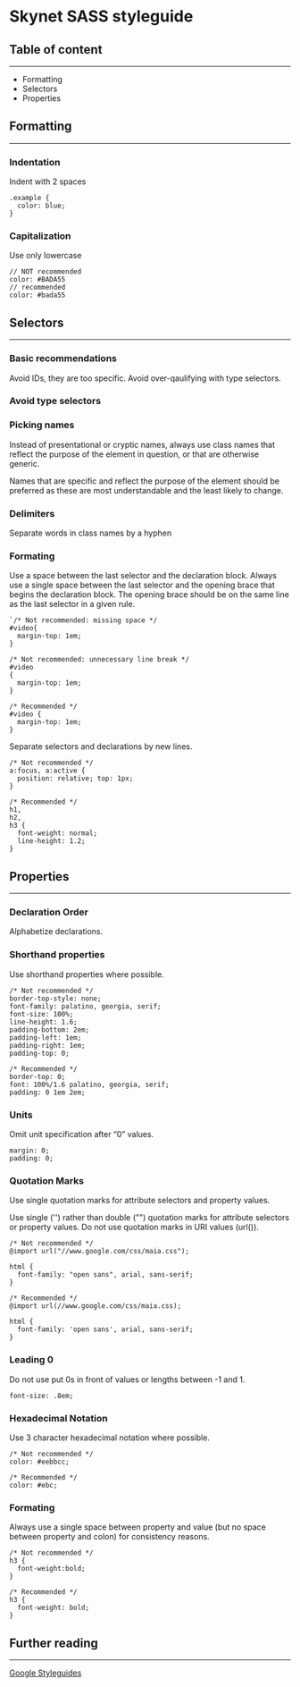 # Skynet SASS styleguide

## Table of content
---
* Formatting
* Selectors
* Properties

## Formatting
---
### Indentation
Indent with 2 spaces
```
.example {
  color: blue;
}
```
### Capitalization
Use only lowercase
```
// NOT recommended
color: #BADA55
// recommended
color: #bada55
```
## Selectors
---
### Basic recommendations
Avoid IDs, they are too specific. Avoid over-qaulifying with type selectors. 

### Avoid type selectors

### Picking names
Instead of presentational or cryptic names, always use class names that reflect the purpose of the element in question, or that are otherwise generic. 

Names that are specific and reflect the purpose of the element should be preferred as these are most understandable and the least likely to change. 

### Delimiters
Separate words in class names by a hyphen

### Formating
Use a space between the last selector and the declaration block. 
Always use a single space between the last selector and the opening brace that begins the declaration block. 
The opening brace should be on the same line as the last selector in a given rule. 
```
`/* Not recommended: missing space */
#video{
  margin-top: 1em;
}

/* Not recommended: unnecessary line break */
#video
{
  margin-top: 1em;
}

/* Recommended */
#video {
  margin-top: 1em;
}
```
Separate selectors and declarations by new lines. 
```
/* Not recommended */
a:focus, a:active {
  position: relative; top: 1px;
}

/* Recommended */
h1,
h2,
h3 {
  font-weight: normal;
  line-height: 1.2;
}
```
## Properties
---
### Declaration Order
Alphabetize declarations. 

### Shorthand properties
Use shorthand properties where possible. 
```
/* Not recommended */
border-top-style: none;
font-family: palatino, georgia, serif;
font-size: 100%;
line-height: 1.6;
padding-bottom: 2em;
padding-left: 1em;
padding-right: 1em;
padding-top: 0;

/* Recommended */
border-top: 0;
font: 100%/1.6 palatino, georgia, serif;
padding: 0 1em 2em;
```
### Units
Omit unit specification after “0” values.
```
margin: 0;
padding: 0;
```
### Quotation Marks
 Use single quotation marks for attribute selectors and property values.

Use single ('') rather than double ("") quotation marks for attribute selectors or property values. Do not use quotation marks in URI values (url()). 
```
/* Not recommended */
@import url("//www.google.com/css/maia.css");

html {
  font-family: "open sans", arial, sans-serif;
}

/* Recommended */
@import url(//www.google.com/css/maia.css);

html {
  font-family: 'open sans', arial, sans-serif;
}
```

### Leading 0
Do not use put 0s in front of values or lengths between -1 and 1. 
```
font-size: .8em;
```
### Hexadecimal Notation
Use 3 character hexadecimal notation where possible. 
```
/* Not recommended */
color: #eebbcc;

/* Recommended */
color: #ebc;
```

### Formating
Always use a single space between property and value (but no space between property and colon) for consistency reasons. 
```
/* Not recommended */
h3 {
  font-weight:bold;
}

/* Recommended */
h3 {
  font-weight: bold;
}
```
## Further reading
---
[Google Styleguides](https://google.github.io/styleguide/htmlcssguide.xml)
